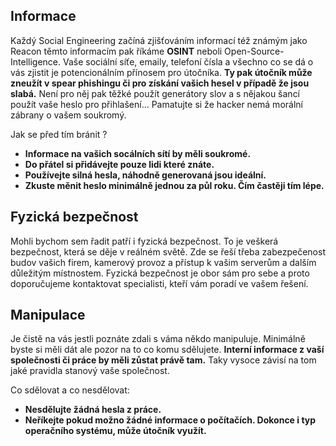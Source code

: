 ## Informace
Každý Social Engineering začíná zjišťováním informací též známým jako 
Reacon těmto informacím pak říkáme **OSINT** neboli 
Open-Source-Intelligence. Vaše sociální síťe, emaily, telefoní čísla a 
všechno co se dá o vás zjistit je potencionálním přínosem pro útočníka. 
**Ty pak útočník může zneužít v spear phishingu či pro získání vašich 
hesel v případě že jsou slabá.** Není pro něj pak těžké použít generátory 
slov a s nějakou šancí použít vaše heslo pro přihlašení... Pamatujte si že 
hacker nemá morální zábrany o vašem soukromý.

Jak se před tím bránit ?
- **Informace na vašich socálních sítí by měli soukromé.**
- **Do přátel si přidávejte pouze lidi které znáte.**
- **Používejte silná hesla, náhodně generovaná jsou ideální.**
- **Zkuste měnit heslo minimálně jednou za půl roku. Čím častěji tím 
lépe.**

## Fyzická bezpečnost
Mohli bychom sem řadit patří i fyzická bezpečnost. To je veškerá 
bezpečnost, která se děje v reálném světě. Zde se řeší třeba zabezpečenost 
budov vašich firem, kamerový provoz a přístup k vašim serverům a dalším 
důležitým místnostem. Fyzická bezpečnost je obor sám pro sebe a proto 
doporučujeme kontaktovat specialisti, kteří vám poradí ve vašem řešení.

## Manipulace
Je čistě na vás jestli poznáte zdali s váma někdo manipuluje. Minimálně 
byste si měli dát ale pozor na to co komu sdělujete. **Interní informace z 
vaší společnosti či práce by měli zůstat právě tam.** Taky vysoce závisí 
na tom jaké pravidla stanový vaše společnost.

Co sdělovat a co nesdělovat:
- **Nesdělujte žádná hesla z práce.**
- **Neříkejte pokud možno žádné informace o počítačích. Dokonce i typ 
operačního systému, může útočník využít.**
